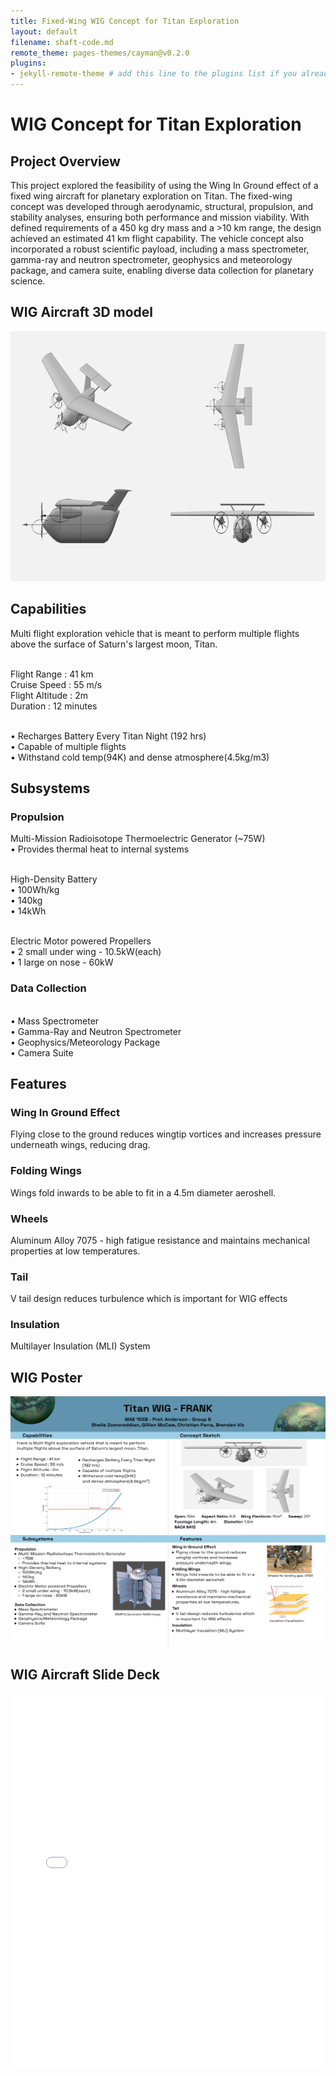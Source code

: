 ```yaml
---
title: Fixed-Wing WIG Concept for Titan Exploration
layout: default
filename: shaft-code.md
remote_theme: pages-themes/cayman@v0.2.0
plugins:
- jekyll-remote-theme # add this line to the plugins list if you already have one
--- 
```

# WIG Concept for Titan Exploration

## Project Overview
This project explored the feasibility of using the Wing In Ground effect of a fixed wing aircraft for planetary exploration on Titan.
The fixed-wing concept was developed through aerodynamic, structural, propulsion, and stability analyses, ensuring both performance and mission
viability. With defined requirements of a 450 kg dry mass and a >10 km range, the design achieved an estimated 41 km flight capability. The vehicle
concept also incorporated a robust scientific payload, including a mass spectrometer, gamma-ray and neutron spectrometer, geophysics and meteorology 
package, and camera suite, enabling diverse data collection for planetary science.

## WIG Aircraft 3D model
<img width="600" height="400" alt="Image" src="docs/WIG CAD.png" /><br/>
## Capabilities
Multi flight exploration vehicle that is meant to perform multiple flights above the surface of Saturn's largest moon, Titan.

<br/> Flight Range : 41 km
<br/> Cruise Speed : 55 m/s
<br/> Flight Altitude : 2m
<br/> Duration : 12 minutes

<br/> •  Recharges Battery Every Titan Night (192 hrs)
<br/> •  Capable of multiple flights
<br/> •  Withstand cold temp(94K) and dense atmosphere(4.5kg/m3)

## Subsystems
### Propulsion
Multi-Mission Radioisotope Thermoelectric Generator (~75W)
<br/>• Provides thermal heat to internal systems

<br/>High-Density Battery
<br/>• 100Wh/kg
<br/>• 140kg
<br/>• 14kWh

<br/>Electric Motor powered Propellers
<br/>• 2 small under wing - 10.5kW(each)
<br/>• 1 large on nose - 60kW

### Data Collection
<br/>• Mass Spectrometer
<br/>• Gamma-Ray and Neutron Spectrometer
<br/>• Geophysics/Meteorology Package
<br/>• Camera Suite

## Features
### Wing In Ground Effect
Flying close to the ground reduces wingtip vortices and increases pressure underneath wings, reducing drag. 
### Folding Wings
Wings fold inwards to be able to fit in a 4.5m diameter aeroshell.
### Wheels
Aluminum Alloy 7075 - high fatigue resistance and maintains mechanical properties at low temperatures.
### Tail
V tail design reduces turbulence which is important for WIG effects
### Insulation
Multilayer Insulation (MLI) System
## WIG Poster
<img width="600" height="400" alt="Image" src="docs/Titan WIG Poster.png" />

## WIG Aircraft Slide Deck
<iframe src="docs/Titan WIG Slide Deck.pdf" width="100%" height="600px" style="border: none;"></iframe>
